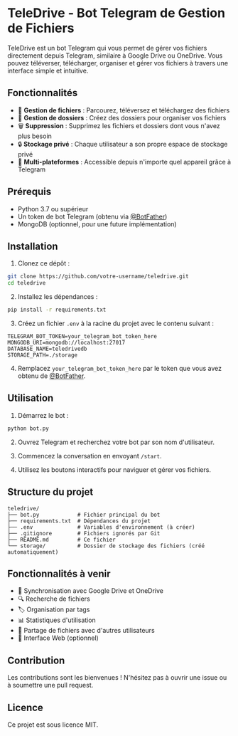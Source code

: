 # TeleDrive - Bot Telegram de Gestion de Fichiers

TeleDrive est un bot Telegram qui vous permet de gérer vos fichiers directement depuis Telegram, similaire à Google Drive ou OneDrive. Vous pouvez téléverser, télécharger, organiser et gérer vos fichiers à travers une interface simple et intuitive.

## Fonctionnalités

- 📁 **Gestion de fichiers** : Parcourez, téléversez et téléchargez des fichiers
- 📂 **Gestion de dossiers** : Créez des dossiers pour organiser vos fichiers
- 🗑️ **Suppression** : Supprimez les fichiers et dossiers dont vous n'avez plus besoin
- 🔒 **Stockage privé** : Chaque utilisateur a son propre espace de stockage privé
- 📱 **Multi-plateformes** : Accessible depuis n'importe quel appareil grâce à Telegram

## Prérequis

- Python 3.7 ou supérieur
- Un token de bot Telegram (obtenu via [@BotFather](https://t.me/BotFather))
- MongoDB (optionnel, pour une future implémentation)

## Installation

1. Clonez ce dépôt :
```bash
git clone https://github.com/votre-username/teledrive.git
cd teledrive
```

2. Installez les dépendances :
```bash
pip install -r requirements.txt
```

3. Créez un fichier `.env` à la racine du projet avec le contenu suivant :
```
TELEGRAM_BOT_TOKEN=your_telegram_bot_token_here
MONGODB_URI=mongodb://localhost:27017
DATABASE_NAME=teledrivedb
STORAGE_PATH=./storage
```

4. Remplacez `your_telegram_bot_token_here` par le token que vous avez obtenu de [@BotFather](https://t.me/BotFather).

## Utilisation

1. Démarrez le bot :
```bash
python bot.py
```

2. Ouvrez Telegram et recherchez votre bot par son nom d'utilisateur.

3. Commencez la conversation en envoyant `/start`.

4. Utilisez les boutons interactifs pour naviguer et gérer vos fichiers.

## Structure du projet

```
teledrive/
├── bot.py            # Fichier principal du bot
├── requirements.txt  # Dépendances du projet
├── .env              # Variables d'environnement (à créer)
├── .gitignore        # Fichiers ignorés par Git
├── README.md         # Ce fichier
└── storage/          # Dossier de stockage des fichiers (créé automatiquement)
```

## Fonctionnalités à venir

- 🔄 Synchronisation avec Google Drive et OneDrive
- 🔍 Recherche de fichiers
- 🏷️ Organisation par tags
- 📊 Statistiques d'utilisation
- 🔐 Partage de fichiers avec d'autres utilisateurs
- 📱 Interface Web (optionnel)

## Contribution

Les contributions sont les bienvenues ! N'hésitez pas à ouvrir une issue ou à soumettre une pull request.

## Licence

Ce projet est sous licence MIT. 